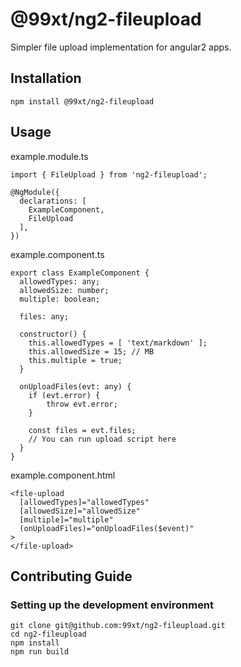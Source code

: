 
# @99xt/ng2-fileupload

Simpler file upload implementation for angular2 apps.

## Installation

```
npm install @99xt/ng2-fileupload
```

## Usage

example.module.ts
```
import { FileUpload } from 'ng2-fileupload';

@NgModule({
  declarations: [
    ExampleComponent,
    FileUpload
  ],
})
```

example.component.ts
```
export class ExampleComponent {
  allowedTypes: any;
  allowedSize: number;
  multiple: boolean;

  files: any;
  
  constructor() {
    this.allowedTypes = [ 'text/markdown' ];
    this.allowedSize = 15; // MB
    this.multiple = true;
  }

  onUploadFiles(evt: any) {
    if (evt.error) {
        throw evt.error;
    }

    const files = evt.files;
    // You can run upload script here
  }
}
```

example.component.html
```
<file-upload
  [allowedTypes]="allowedTypes"
  [allowedSize]="allowedSize"
  [multiple]="multiple"
  (onUploadFiles)="onUploadFiles($event)"
>
</file-upload>
```

## Contributing Guide

### Setting up the development environment

```
git clone git@github.com:99xt/ng2-fileupload.git
cd ng2-fileupload
npm install
npm run build
```
